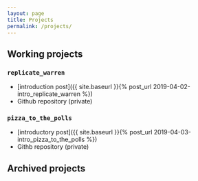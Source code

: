 ```yaml
---
layout: page
title: Projects
permalink: /projects/
---
```


## Working projects

### `replicate_warren`

- [introduction post]({{ site.baseurl }}{% post_url 2019-04-02-intro_replicate_warren %})
- Github repository (private)

### `pizza_to_the_polls` 

- [introductory post]({{ site.baseurl }}{% post_url 2019-04-03-intro_pizza_to_the_polls %})
- Githb repository (private)

## Archived projects 